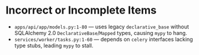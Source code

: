 # Incorrect or Incomplete Items

- `apps/api/app/models.py:1-80` — uses legacy `declarative_base` without SQLAlchemy 2.0 `DeclarativeBase`/`Mapped` types, causing `mypy` to hang.
- `services/worker/tasks.py:1-60` — depends on `celery` interfaces lacking type stubs, leading `mypy` to stall.
